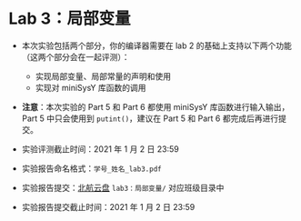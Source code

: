 # Lab 3：局部变量

- 本次实验包括两个部分，你的编译器需要在 lab 2 的基础上支持以下两个功能（这两个部分会在一起评测）：
  - 实现局部变量、局部常量的声明和使用
  - 实现对 miniSysY 库函数的调用
- **注意**：本次实验的 Part 5 和 Part 6 都使用 miniSysY 库函数进行输入输出，Part 5 中只会使用到 `putint()`，建议在 Part 5 和 Part 6 都完成后再进行提交。

- 实验评测截止时间：2021 年 1 月 2 日 23:59

- 实验报告命名格式：`学号_姓名_lab3.pdf`

- 实验报告提交：[北航云盘](https://bhpan.buaa.edu.cn:443/link/413EA0802B7A7627A6B5112531C40772) `lab3：局部变量/` 对应班级目录中

- 实验报告提交截止时间：2021 年 1 月 2 日 23:59
